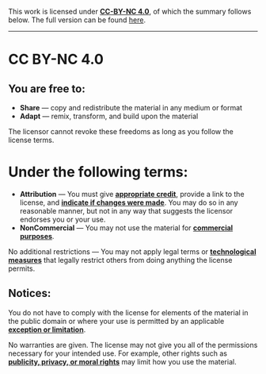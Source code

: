 This work is licensed under **[CC-BY-NC 4.0](https://creativecommons.org/licenses/by-nc/4.0/)**,
 of which the summary follows below.
The full version can be found [here](https://creativecommons.org/licenses/by-nc/4.0/legalcode).

---

# CC BY-NC 4.0
## You are free to:

* **Share** — copy and redistribute the material in any medium or format
* **Adapt** — remix, transform, and build upon the material

The licensor cannot revoke these freedoms as long as you follow the license terms.

# Under the following terms:

* **Attribution** —
You must give **[appropriate credit](https://creativecommons.org/licenses/by-nc/4.0/#)**,
 provide a link to the license, and
 **[indicate if changes were made](https://creativecommons.org/licenses/by-nc/4.0/#)**.
You may do so in any reasonable manner, but not in any way that suggests the licensor endorses you or your use.
* **NonCommercial** — 
You may not use the material for **[commercial purposes](https://creativecommons.org/licenses/by-nc/4.0/#)**.

No additional restrictions —
You may not apply legal terms or 
 **[technological measures](https://creativecommons.org/licenses/by-nc/4.0/#)**
 that legally restrict others from doing anything the license permits.

## Notices:

You do not have to comply with the license for elements of the material in the public domain
 or where your use is permitted by an applicable 
 **[exception or limitation](https://creativecommons.org/licenses/by-nc/4.0/#)**.

No warranties are given.
The license may not give you all of the permissions necessary for your intended use.
For example, other rights such as
 **[publicity, privacy, or moral rights](https://creativecommons.org/licenses/by-nc/4.0/#)**
 may limit how you use the material.


